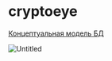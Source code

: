 # cryptoeye
[Концептуальная модель БД](https://github.com/MalininDD/cryptoeye/files/7231693/Untitled.pdf)

![Untitled](https://user-images.githubusercontent.com/54958481/134815344-9e4652f4-bc07-438f-9aaa-e0aebba0ddc2.png)
